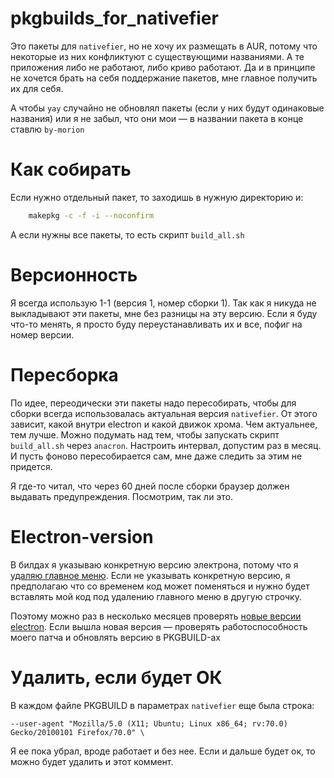 # pkgbuilds_for_nativefier

Это пакеты для `nativefier`, но не хочу их размещать в AUR, потому что некоторые из них конфликтуют с существующими названиями. А те приложения либо не работают, либо криво работают. Да и в принципе не хочется брать на себя поддержание пакетов, мне главное получить их для себя.

А чтобы `yay` случайно не обновлял пакеты (если у них будут одинаковые названия) или я не забыл, что они мои — в названии пакета в конце ставлю `by-morion`

# Как собирать
Если нужно отдельный пакет, то заходишь в нужную директорию и:
```sh
    makepkg -c -f -i --noconfirm
```

А если нужны все пакеты, то есть скрипт `build_all.sh`

# Версионность
Я всегда использую 1-1 (версия 1, номер сборки 1).
Так как я никуда не выкладывают эти пакеты, мне без разницы на эту версию. Если я буду что-то менять, я просто буду переустанавливать их и все, пофиг на номер версии.

# Пересборка
По идее, переодически эти пакеты надо пересобирать, чтобы для сборки всегда использовалась актуальная версия `nativefier`. От этого зависит, какой внутри electron и какой движок хрома. Чем актуальнее, тем лучше.
Можно подумать над тем, чтобы запускать скрипт `build_all.sh` через `anacron`. Настроить интервал, допустим раз в месяц. И пусть фоново пересобирается сам, мне даже следить за этим не придется.

Я где-то читал, что через 60 дней после сборки браузер должен выдавать предупреждения. Посмотрим, так ли это.

# Electron-version
В билдах я указываю конкретную версию электрона, потому что я [удаляю главное меню](https://github.com/nativefier/nativefier/pull/58). Если не указывать конкретную версию, я предполагаю что со временем код может поменяться и нужно будет вставлять мой код под удалению главного меню в другую строчку.

Поэтому можно раз в несколько месяцев проверять 
[новые версии  electron](https://www.electronjs.org/releases/stable). Если вышла новая версия — проверять работоспособность моего патча и обновлять версию в PKGBUILD-ах

# Удалить, если будет ОК
В каждом файле PKGBUILD в параметрах `nativefier` еще была строка:

```--user-agent "Mozilla/5.0 (X11; Ubuntu; Linux x86_64; rv:70.0) Gecko/20100101 Firefox/70.0" \```

 Я ее пока убрал, вроде работает и без нее. Если и дальше будет ок, то можно будет удалить и этот коммент.